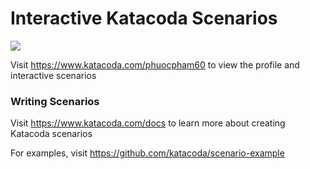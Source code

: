# Interactive Katacoda Scenarios

[![](http://shields.katacoda.com/katacoda/phuocpham60/count.svg)](https://www.katacoda.com/phuocpham60 "Get your profile on Katacoda.com")

Visit https://www.katacoda.com/phuocpham60 to view the profile and interactive scenarios

### Writing Scenarios
Visit https://www.katacoda.com/docs to learn more about creating Katacoda scenarios

For examples, visit https://github.com/katacoda/scenario-example
